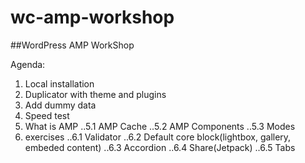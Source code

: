 # wc-amp-workshop


##WordPress AMP WorkShop

Agenda:

1. Local installation
2. Duplicator with theme and plugins
3. Add dummy data
4. Speed test 
5. What is AMP 
..5.1 AMP Cache
..5.2 AMP Components
..5.3 Modes
6. exercises
..6.1 Validator
..6.2 Default core block(lightbox, gallery, embeded content)
..6.3 Accordion
..6.4 Share(Jetpack)
..6.5 Tabs
